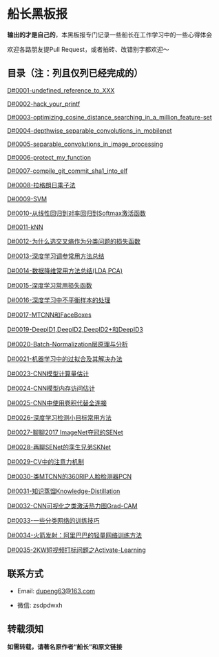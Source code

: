 # 船长黑板报

**输出的才是自己的**，本黑板报专门记录一些船长在工作学习中的一些心得体会

欢迎各路朋友提Pull Request，或者拍砖、改错别字都欢迎～

## 目录（注：列且仅列已经完成的）

[D#0001-undefined_reference_to_XXX](https://github.com/Captain1986/CaptainBlackboard/blob/master/D%230001-undefined_reference_to_XXX/D%230001.md)

[D#0002-hack_your_printf](https://github.com/Captain1986/CaptainBlackboard/blob/master/D%230002-hack_your_printf/D%230002.md)

[D#0003-optimizing_cosine_distance_searching_in_a_million_feature-set](https://github.com/Captain1986/CaptainBlackboard/blob/master/D%230003-optimizing_cosine_distance_searching_in_a_million_feature-set/D%230003.md)

[D#0004-depthwise_separable_convolutions_in_mobilenet](https://github.com/Captain1986/CaptainBlackboard/blob/master/D%230004-depthwise_separable_convolutions_in_mobilenet/D%230004.md)

[D#0005-separable_convolutions_in_image_processing](https://github.com/Captain1986/CaptainBlackboard/blob/master/D%230005-separable_convolutions_in_image_processing/D%230005.md)

[D#0006-protect_my_function](https://github.com/Captain1986/CaptainBlackboard/blob/master/D%230006-protect_my_function/D%230006.md)

[D#0007-compile_git_commit_sha1_into_elf](https://github.com/Captain1986/CaptainBlackboard/blob/master/D%230007-compile_git_commit_sha1_into_elf/D%230007.md)

[D#0008-拉格朗日乘子法](https://github.com/Captain1986/CaptainBlackboard/blob/master/D%230008-%E6%8B%89%E6%A0%BC%E6%9C%97%E6%97%A5%E4%B9%98%E5%AD%90%E6%B3%95/D%230008.md)

[D#0009-SVM](https://github.com/Captain1986/CaptainBlackboard/blob/master/D%230009-SVM/D%230009.md)

[D#0010-从线性回归到对率回归到Softmax激活函数](https://github.com/Captain1986/CaptainBlackboard/blob/master/D%230010-%E4%BB%8E%E7%BA%BF%E6%80%A7%E5%9B%9E%E5%BD%92%E5%88%B0%E5%AF%B9%E7%8E%87%E5%9B%9E%E5%BD%92%E5%88%B0Softmax%E6%BF%80%E6%B4%BB%E5%87%BD%E6%95%B0/D%230010.md)

[D#0011-kNN](https://github.com/Captain1986/CaptainBlackboard/blob/master/D%230011-kNN/D%230011.md)

[D#0012-为什么选交叉熵作为分类问题的损失函数](https://github.com/Captain1986/CaptainBlackboard/blob/master/D%230012-%E4%B8%BA%E4%BB%80%E4%B9%88%E9%80%89%E4%BA%A4%E5%8F%89%E7%86%B5%E4%BD%9C%E4%B8%BA%E5%88%86%E7%B1%BB%E9%97%AE%E9%A2%98%E7%9A%84%E6%8D%9F%E5%A4%B1%E5%87%BD%E6%95%B0/D%230012.md)

[D#0013-深度学习调参常用方法总结](https://github.com/Captain1986/CaptainBlackboard/blob/master/D%230013-%E6%B7%B1%E5%BA%A6%E5%AD%A6%E4%B9%A0%E8%B0%83%E5%8F%82%E5%B8%B8%E7%94%A8%E6%96%B9%E6%B3%95%E6%80%BB%E7%BB%93/D%230013.md)

[D#0014-数据降维常用方法总结(LDA,PCA)](https://github.com/Captain1986/CaptainBlackboard/blob/master/D%230014-%E6%95%B0%E6%8D%AE%E9%99%8D%E7%BB%B4%E5%B8%B8%E7%94%A8%E6%96%B9%E6%B3%95%E6%80%BB%E7%BB%93(LDA%2CPCA)/D%230014.md)

[D#0015-深度学习常用损失函数](https://github.com/Captain1986/CaptainBlackboard/blob/master/D%230015-%E6%B7%B1%E5%BA%A6%E5%AD%A6%E4%B9%A0%E5%B8%B8%E7%94%A8%E6%8D%9F%E5%A4%B1%E5%87%BD%E6%95%B0/D%230015.md)

[D#0016-深度学习中不平衡样本的处理](https://github.com/Captain1986/CaptainBlackboard/blob/master/D%230016-%E6%B7%B1%E5%BA%A6%E5%AD%A6%E4%B9%A0%E4%B8%AD%E4%B8%8D%E5%B9%B3%E8%A1%A1%E6%A0%B7%E6%9C%AC%E7%9A%84%E5%A4%84%E7%90%86/D%230016.md)

[D#0017-MTCNN和FaceBoxes](https://github.com/Captain1986/CaptainBlackboard/blob/master/D%230017-MTCNN%E5%92%8CFaceBoxes/D%230017.md)

[D#0019-DeepID1,DeepID2,DeepID2+和DeepID3](https://github.com/Captain1986/CaptainBlackboard/blob/master/D%230019-DeepID1%2CDeepID2%2CDeepID2%2B%E5%92%8CDeepID3/D%230019.md)

[D#0020-Batch-Normalization层原理与分析](https://github.com/Captain1986/CaptainBlackboard/blob/master/D%230020-Batch-Normalization%E5%B1%82%E5%8E%9F%E7%90%86%E4%B8%8E%E5%88%86%E6%9E%90/D%230020.md)

[D#0021-机器学习中的过拟合及其解决办法](https://github.com/Captain1986/CaptainBlackboard/blob/master/D%230021-%E6%9C%BA%E5%99%A8%E5%AD%A6%E4%B9%A0%E4%B8%AD%E7%9A%84%E8%BF%87%E6%8B%9F%E5%90%88%E5%8F%8A%E5%85%B6%E8%A7%A3%E5%86%B3%E5%8A%9E%E6%B3%95/D%230021.md)

[D#0023-CNN模型计算量估计](https://github.com/Captain1986/CaptainBlackboard/blob/master/D%230023-CNN%E6%A8%A1%E5%9E%8B%E8%AE%A1%E7%AE%97%E9%87%8F%E4%BC%B0%E8%AE%A1/D%230023.md)

[D#0024-CNN模型内存访问估计](https://github.com/Captain1986/CaptainBlackboard/blob/master/D%230024-CNN%E6%A8%A1%E5%9E%8B%E5%86%85%E5%AD%98%E8%AE%BF%E9%97%AE%E4%BC%B0%E8%AE%A1/D%230024.md)

[D#0025-CNN中使用卷积代替全连接](https://github.com/Captain1986/CaptainBlackboard/blob/master/D%230025-CNN%E4%B8%AD%E4%BD%BF%E7%94%A8%E5%8D%B7%E7%A7%AF%E4%BB%A3%E6%9B%BF%E5%85%A8%E8%BF%9E%E6%8E%A5/D%230025.md)

[D#0026-深度学习检测小目标常用方法](https://github.com/Captain1986/CaptainBlackboard/blob/master/D%230026-%E6%B7%B1%E5%BA%A6%E5%AD%A6%E4%B9%A0%E6%A3%80%E6%B5%8B%E5%B0%8F%E7%9B%AE%E6%A0%87%E5%B8%B8%E7%94%A8%E6%96%B9%E6%B3%95/D%230026.md)

[D#0027-聊聊2017 ImageNet夺冠的SENet](https://github.com/Captain1986/CaptainBlackboard/blob/master/D%230027-%E8%81%8A%E8%81%8A2017%20ImageNet%E5%A4%BA%E5%86%A0%E7%9A%84SENet/D%230027.md)

[D#0028-再聊SENet的孪生兄弟SKNet](https://github.com/Captain1986/CaptainBlackboard/blob/master/D%230028-%E5%86%8D%E8%81%8ASENet%E7%9A%84%E5%AD%AA%E7%94%9F%E5%85%84%E5%BC%9FSKNet/D%230028.md)

[D#0029-CV中的注意力机制](https://github.com/Captain1986/CaptainBlackboard/blob/master/D%230029-CV%E4%B8%AD%E7%9A%84%E6%B3%A8%E6%84%8F%E5%8A%9B%E6%9C%BA%E5%88%B6/D%230029.md)

[D#0030-类MTCNN的360RIP人脸检测器PCN](https://github.com/Captain1986/CaptainBlackboard/blob/master/D%230030-%E7%B1%BBMTCNN%E7%9A%84360RIP%E4%BA%BA%E8%84%B8%E6%A3%80%E6%B5%8B%E5%99%A8PCN/D%230030.md)

[D#0031-知识蒸馏Knowledge-Distillation](https://github.com/Captain1986/CaptainBlackboard/blob/master/D%230031-%E7%9F%A5%E8%AF%86%E8%92%B8%E9%A6%8FKnowledge-Distillation/D%230031.md)

[D#0032-CNN可视化之类激活热力图Grad-CAM](https://github.com/Captain1986/CaptainBlackboard/blob/master/D%230032-CNN%E5%8F%AF%E8%A7%86%E5%8C%96%E4%B9%8B%E7%B1%BB%E6%BF%80%E6%B4%BB%E7%83%AD%E5%8A%9B%E5%9B%BEGrad-CAM/D%230032.md)

[D#0033-一些分类网络的训练技巧](https://github.com/Captain1986/CaptainBlackboard/blob/master/D%230033-%E4%B8%80%E4%BA%9B%E5%88%86%E7%B1%BB%E7%BD%91%E7%BB%9C%E7%9A%84%E8%AE%AD%E7%BB%83%E6%8A%80%E5%B7%A7/D%230033.md)

[D#0034-火箭发射：阿里巴巴的轻量网络训练方法](https://github.com/Captain1986/CaptainBlackboard/blob/master/D%230034-%E7%81%AB%E7%AE%AD%E5%8F%91%E5%B0%84%EF%BC%9A%E9%98%BF%E9%87%8C%E5%B7%B4%E5%B7%B4%E7%9A%84%E8%BD%BB%E9%87%8F%E7%BD%91%E7%BB%9C%E8%AE%AD%E7%BB%83%E6%96%B9%E6%B3%95/D%230034.md)

[D#0035-2KW短视频打标问题之Activate-Learning](https://github.com/Captain1986/CaptainBlackboard/blob/master/D%230035-2KW%E7%9F%AD%E8%A7%86%E9%A2%91%E6%89%93%E6%A0%87%E9%97%AE%E9%A2%98%E4%B9%8BActivate-Learning/D%230035.md)

## 联系方式

+ Email: dupeng63@163.com

+ 微信: zsdpdwxh

## 转载须知

**如需转载，请著名原作者“船长”和原文链接**
